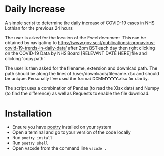 # Daily Increase

A simple script to determine the daily increase of COVID-19 cases in NHS Lothian for the previous 24 hours

The user is asked for the location of the Excel document. This can be obtained by navigating to https://www.gov.scot/publications/coronavirus-covid-19-trends-in-daily-data/ after 2pm BST each day then right clicking on the COVID-19 Data by NHS Board [RELEVANT DATE HERE] file and clicking 'copy path'. 

The user is then asked for the filename, extension and download path. The path should be along the lines of /user/downloads/filename.xlsx and should be unique. Personally I've used the format DDMMYYYY.xlsx for clarity. 

The script uses a combination of Pandas (to read the Xlsx data) and Numpy (to find the difference) as well as Requests to enable the file download.

# Installation

* Ensure you have [poetry](https://python-poetry.org/) installed on your system 
* Open a terminal and go to your version of the code locally
* Run `poetry install`
* Run `poetry shell`
* Open vscode from the command line `vscode .`

